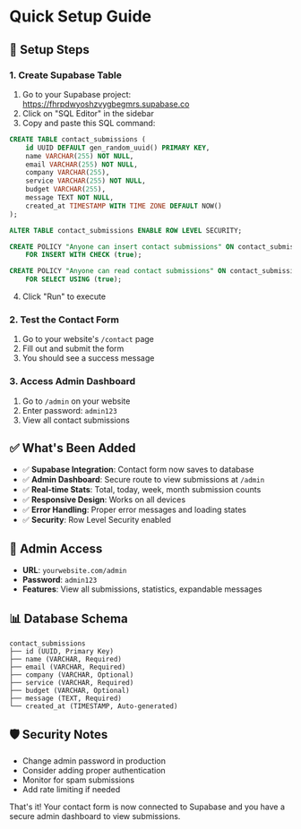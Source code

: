 # Quick Setup Guide

## 🚀 Setup Steps

### 1. Create Supabase Table
1. Go to your Supabase project: https://fhrpdwyoshzvygbegmrs.supabase.co
2. Click on "SQL Editor" in the sidebar
3. Copy and paste this SQL command:

```sql
CREATE TABLE contact_submissions (
    id UUID DEFAULT gen_random_uuid() PRIMARY KEY,
    name VARCHAR(255) NOT NULL,
    email VARCHAR(255) NOT NULL,
    company VARCHAR(255),
    service VARCHAR(255) NOT NULL,
    budget VARCHAR(255),
    message TEXT NOT NULL,
    created_at TIMESTAMP WITH TIME ZONE DEFAULT NOW()
);

ALTER TABLE contact_submissions ENABLE ROW LEVEL SECURITY;

CREATE POLICY "Anyone can insert contact submissions" ON contact_submissions
    FOR INSERT WITH CHECK (true);

CREATE POLICY "Anyone can read contact submissions" ON contact_submissions
    FOR SELECT USING (true);
```

4. Click "Run" to execute

### 2. Test the Contact Form
1. Go to your website's `/contact` page
2. Fill out and submit the form
3. You should see a success message

### 3. Access Admin Dashboard
1. Go to `/admin` on your website
2. Enter password: `admin123`
3. View all contact submissions

## ✅ What's Been Added

- ✅ **Supabase Integration**: Contact form now saves to database
- ✅ **Admin Dashboard**: Secure route to view submissions at `/admin`
- ✅ **Real-time Stats**: Total, today, week, month submission counts
- ✅ **Responsive Design**: Works on all devices
- ✅ **Error Handling**: Proper error messages and loading states
- ✅ **Security**: Row Level Security enabled

## 🔐 Admin Access
- **URL**: `yourwebsite.com/admin`
- **Password**: `admin123`
- **Features**: View all submissions, statistics, expandable messages

## 📊 Database Schema
```
contact_submissions
├── id (UUID, Primary Key)
├── name (VARCHAR, Required)
├── email (VARCHAR, Required)
├── company (VARCHAR, Optional)
├── service (VARCHAR, Required)
├── budget (VARCHAR, Optional)
├── message (TEXT, Required)
└── created_at (TIMESTAMP, Auto-generated)
```

## 🛡️ Security Notes
- Change admin password in production
- Consider adding proper authentication
- Monitor for spam submissions
- Add rate limiting if needed

That's it! Your contact form is now connected to Supabase and you have a secure admin dashboard to view submissions.